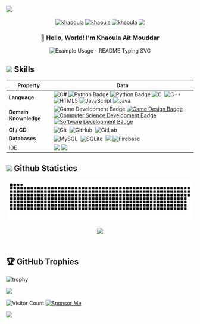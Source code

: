  <!--  my-header-img -->
![](Assets/AitMouddarKhaoula.png)
               
<p align="center">
<a href="https://hnida.itch.io/" target="blank"><img align="center" src="https://img.shields.io/badge/itch.io-%23000000.svg?&style=for-the-badge&logo=itch.io&logoColor=bf8bff&color=white" alt="khaooula"  /></a>
<a href="https://www.linkedin.com/in/khaoula-ait-mouddar-a1b56a213/" target="blank"><img align="center" src="https://img.shields.io/badge/LinkedIn-%230077B5.svg?&style=for-the-badge&logo=linkedin&logoColor=bf8bff&color=white" alt="khaoula" /></a>
<a href="mailto:aitmouddarkhaoula@gmail.com" target="blank"><img align="center" src="https://img.shields.io/badge/Email-%23D14836.svg?&style=for-the-badge&logo=Gmail&logoColor=bf8bff&color=white" alt="khaoula"  /></a>
<a href="https://aitmouddarkhaoula.github.io"><img align="center" src="https://img.shields.io/badge/Portfolio-%23000000.svg?style=for-the-badge&logo=firefox&logoColor=bf8bff&color=white" /></a>
</p>  
<!--   my-icons  
<div align="center">
<p align="center">-->
<!-- <img src="https://visitor-badge.laobi.icu/badge?page_id=aitmouddarkhaoula.aitmouddarkhaoula" alt="visitor badge"/>-->
 
<!--![Visitor Count](https://visitor-badge.laobi.icu/badge?page_id=aitmouddarkhaoula.aitmouddarkhaoula)
[![Sponsor Me](https://img.shields.io/badge/-Sponsor-fafbfc?logo=GitHub%20Sponsors)](https://github.com/sponsors/aitmouddarkhaoula)
</p>  
</div> -->
  
<p align="center">
  <h3 align="center">👋 Hello, World! I'm Khaoula Ait Mouddar</h3>
</p> 

<p align="center">
  <img src="https://readme-typing-svg.demolab.com/?lines=Passionate+Game+Developer!;Coding+Enthusiast;Perpetual+Learner+🤓&font=Fira%20Code&center=true&width=380&height=50&duration=4000&pause=1000&color=bf8bff" alt="Example Usage - README Typing SVG">
</p>



<!--
## 🚀 About Me 
- 💻 Game developer with expertise in Unity engine.  
- 🌱 Always exploring new technologies and frameworks. 
- 🎓 Graduated with a degree in Computer Science Engineering from the National Schools of Applied Sciences.  
- 📚 Currently delving into XR (Extended Reality) technologies. -->
###
<!--
## 💻 Tech Stack:

<div align="center">

![C#](https://img.shields.io/badge/c%23-%23239120.svg?style=for-the-badge&logo=csharp&logoColor=white) ![HTML5](https://img.shields.io/badge/html5-%23E34F26.svg?style=for-the-badge&logo=html5&logoColor=white) ![JavaScript](https://img.shields.io/badge/javascript-%23323330.svg?style=for-the-badge&logo=javascript&logoColor=%23F7DF1E) ![Java](https://img.shields.io/badge/java-%23ED8B00.svg?style=for-the-badge&logo=openjdk&logoColor=white) ![PHP](https://img.shields.io/badge/php-%23777BB4.svg?style=for-the-badge&logo=php&logoColor=white) ![Windows Terminal](https://img.shields.io/badge/Windows%20Terminal-%234D4D4D.svg?style=for-the-badge&logo=windows-terminal&logoColor=white) ![Firebase](https://img.shields.io/badge/firebase-%23039BE5.svg?style=for-the-badge&logo=firebase) ![GithubPages](https://img.shields.io/badge/github%20pages-121013?style=for-the-badge&logo=github&logoColor=white) ![Bootstrap](https://img.shields.io/badge/bootstrap-%238511FA.svg?style=for-the-badge&logo=bootstrap&logoColor=white) ![Firebase](https://img.shields.io/badge/Firebase-039BE5?style=for-the-badge&logo=Firebase&logoColor=white) ![MySQL](https://img.shields.io/badge/mysql-%2300000f.svg?style=for-the-badge&logo=mysql&logoColor=white) ![MongoDB](https://img.shields.io/badge/MongoDB-%234ea94b.svg?style=for-the-badge&logo=mongodb&logoColor=white) ![Aseprite](https://img.shields.io/badge/Aseprite-FFFFFF?style=for-the-badge&logo=Aseprite&logoColor=#7D929E) ![Figma](https://img.shields.io/badge/figma-%23F24E1E.svg?style=for-the-badge&logo=figma&logoColor=white) ![Canva](https://img.shields.io/badge/Canva-%2300C4CC.svg?style=for-the-badge&logo=Canva&logoColor=white) ![Docker](https://img.shields.io/badge/docker-%230db7ed.svg?style=for-the-badge&logo=docker&logoColor=white) ![Bitwarden](https://img.shields.io/badge/bitwarden-%23175DDC.svg?style=for-the-badge&logo=bitwarden&logoColor=white) ![Jira](https://img.shields.io/badge/jira-%230A0FFF.svg?style=for-the-badge&logo=jira&logoColor=white) ![Notion](https://img.shields.io/badge/Notion-%23000000.svg?style=for-the-badge&logo=notion&logoColor=white) ![Postman](https://img.shields.io/badge/Postman-FF6C37?style=for-the-badge&logo=postman&logoColor=white) ![Prezi](https://img.shields.io/badge/Prezi-%23000000.svg?style=for-the-badge&logo=Prezi&logoColor=white) ![TOR](https://img.shields.io/badge/tor-%237E4798.svg?style=for-the-badge&logo=tor-project&logoColor=white) ![Trello](https://img.shields.io/badge/Trello-%23026AA7.svg?style=for-the-badge&logo=Trello&logoColor=white)

</div>


<br/>
<br/>
--> 

<h2 align="left"> <img src="https://media2.giphy.com/media/QssGEmpkyEOhBCb7e1/giphy.gif?cid=ecf05e47a0n3gi1bfqntqmob8g9aid1oyj2wr3ds3mg700bl&rid=giphy.gif" width ="30"> Skills</h2>

<!--   my-kaggle     
### My achievements on [kaggle](https://www.kaggle.com/andrej0marinchenko):

![competition_light](https://road-to-kaggle-grandmaster.vercel.app/api/badges/andrej0marinchenko/competition/light)
![dataset](https://road-to-kaggle-grandmaster.vercel.app/api/badges/andrej0marinchenko/dataset/light)
![notebook](https://road-to-kaggle-grandmaster.vercel.app/api/badges/andrej0marinchenko/notebook/light)
![discussion](https://road-to-kaggle-grandmaster.vercel.app/api/badges/andrej0marinchenko/discussion/light)
-->


<!--   my-skils -->

| Property                                        | Data                                                                                                                                                                                                                                                                                                                                                                                                                                                                                                                                                                                                                                                                                                                                                                                                                                                                                                                                                                                                                                                                                                                                                                                                                                                                                                                                                                                                                                                                                                                                                                                                                                                                                                                                                                                                                                                                                                                                                                  |
|-------------------------------------------------|-----------------------------------------------------------------------------------------------------------------------------------------------------------------------------------------------------------------------------------------------------------------------------------------------------------------------------------------------------------------------------------------------------------------------------------------------------------------------------------------------------------------------------------------------------------------------------------------------------------------------------------------------------------------------------------------------------------------------------------------------------------------------------------------------------------------------------------------------------------------------------------------------------------------------------------------------------------------------------------------------------------------------------------------------------------------------------------------------------------------------------------------------------------------------------------------------------------------------------------------------------------------------------------------------------------------------------------------------------------------------------------------------------------------------------------------------------------------------------------------------------------------------------------------------------------------------------------------------------------------------------------------------------------------------------------------------------------------------------------------------------------------------------------------------------------------------------------------------------------------------------------------------------------------------------------------------------------------------|
| **Language**                              | ![C#](https://img.shields.io/badge/c%23-%23239120.svg?style=flat&logo=csharp&logoColor=white) ![Python Badge](https://img.shields.io/badge/-Python-3776AB?style=flat&logo=Python&logoColor=white) ![Python Badge](https://img.shields.io/badge/-Django-3776AB?style=flat&logo=Django&logoColor=white) ![C](https://img.shields.io/badge/-C-66CC66?style=flat&logo=C&logoColor=A8B9CC)&nbsp; ![C++](https://img.shields.io/badge/-C++-66CC66?style=flat&logo=C%2B%2B&logoColor=00599C)&nbsp;  ![HTML5](https://img.shields.io/badge/html5-%23E34F26.svg?style=flat&logo=html5&logoColor=white) ![JavaScript](https://img.shields.io/badge/javascript-%23323330.svg?style=flat&logo=javascript&logoColor=%23F7DF1E) ![Java](https://img.shields.io/badge/java-%23ED8B00.svg?style=flat&logo=openjdk&logoColor=white)                                                                                                                                                                                                                                                                                                                                                                                                                                                                                                                                                                                                                                                                                                                                                                                                                                                                                                                                                                                                                                                                                                                                                                                                                                                                                                  |
| **Domain Knownledge**                           |![Game Development Badge](https://img.shields.io/badge/-Game%20Development-4C8CBF?style=flat&logoColor=white) [![Game Design Badge](https://img.shields.io/badge/-Game%20Design-01D277?style=flat&logoColor=white)](https://github.com/BEPb/BEPb) [![Computer Science Development Badge](https://img.shields.io/badge/-Computer%20Science-FAB040?style=flat&logoColor=white)](https://github.com/search?q=user%3ABEPb&type=Repositories) [![Software Development Badge](https://img.shields.io/badge/-Software%20Development-FF6600?style=flat&logoColor=white)](https://github.com/search?q=user%3ABEPb&type=Repositories)                                                                                                                                                                                                                                                                                                                                                                                                                                                                                                                                                                                                                                                                                                                                                                                                                                                                                                                                                                                                                                                                                                                                                                                                                                            |
| **CI / CD**                                     |  ![Git](https://img.shields.io/badge/-Git-004400?style=flat&logo=git)&nbsp; ![GitHub](https://img.shields.io/badge/-GitHub-444444?style=flat&logo=github)&nbsp; ![GitLab](https://img.shields.io/badge/-GitLab-444444?style=flat&logo=GitLab)&nbsp;|
| **Databases**                                   | ![MySQL](https://img.shields.io/badge/-MySQL-444444?style=flat&logo=MySQL)&nbsp; ![SQLite](https://img.shields.io/badge/-SQLite-444444?style=flat&logo=SQLite)&nbsp; [![](https://img.shields.io/badge/-PostgreSQL-336791?style=flat-square&logo=postgresql&logoColor=white)](https://www.postgresql.org) ![Firebase](https://img.shields.io/badge/firebase-%23039BE5.svg?style=flat&logo=firebase)                                                                                                                                                                                                                                                                                                                                                                                                                                                                                                                                              
| IDE                                    | [![](https://img.shields.io/badge/-PyCharm-000000?style=flat-square&logo=pycharm&logoColor=white)](https://www.jetbrains.com/pycharm/) [![](https://img.shields.io/badge/-VS_Code-007ACC?style=flat-square&logo=visual-studio-code&logoColor=white)](https://code.visualstudio.com)           



 <h2 align="left"> <img src="https://media.giphy.com/media/iY8CRBdQXODJSCERIr/giphy.gif" width="30"> Github Statistics</h2>

 <!-- green snake -->
<div align="center">
 <img src="https://raw.githubusercontent.com/aitmouddarkhaoula/aitmouddarkhaoula/output/snake.svg" alt="Snake animation" />
  </div>
  

<p align="center" >
<img align="center" src="https://github-readme-activity-graph.vercel.app/graph?username=aitmouddarkhaoula&theme=react-dark&color=bf8bff&line=bf8bff&area=false&hide_border=true" -->

</p>
<br/>
<!--<img align="center" src="https://github-readme-stats.vercel.app/api?username=aitmouddarkhaoula&theme=material-palenight&hide_title=true&hide_border=true&include_all_commits=true&&count_private=true" />
<img align="center" src="https://github-readme-stats.vercel.app/api/top-langs/?username=aitmouddarkhaoula&execlud=PyGameJam&langs_count=6&layout=compact&hide=html,ShaderLab,hlsl,python&theme=material-palenight&hide_border=true" />

<img align="center" src="https://github-readme-streak-stats.herokuapp.com/?user=aitmouddarkhaoula&theme=material-palenight&hide_border=false&hide_border=true" />
<br/>


</p>-->

  
## 🏆 GitHub Trophies
<!--![Your GitHub Stats](https://github-readme-stats.vercel.app/api?username=aitmouddarkhaoula&show_icons=true&count_private=true&include_all_commits=true&theme=dark&count_private=true)
![Top Languages](https://github-readme-stats.vercel.app/api/top-langs/?username=aitmouddarkhaoula&layout=compact&theme=dark&hide=c++)
![trophy](https://github-profile-trophy.vercel.app/?username=aitmouddarkhaoula&theme=onedark)-->
![trophy](https://github-profile-trophy.vercel.app/?username=aitmouddarkhaoula&theme=onedark&no-frame=true&no-bg=true&column=7&rank=S,AAA,AA,SECRET)


![](https://count.getloli.com/get/@aitmouddarkhaoula.github.readme?theme=rule34)
<!--<div align="center">
    <a href="https://www.buymeacoffee.com/hnida" target="_blank">
        <img src="https://cdn.buymeacoffee.com/buttons/v2/default-black.png" alt="Buy Me A Coffee" height="60px" width="217px" >
    </a>-->


![Visitor Count](https://visitor-badge.laobi.icu/badge?page_id=aitmouddarkhaoula.aitmouddarkhaoula)
[![Sponsor Me](https://img.shields.io/badge/-Sponsor-fafbfc?logo=GitHub%20Sponsors)](https://github.com/sponsors/aitmouddarkhaoula)



![](https://hit.yhype.me/github/profile?user_id=54961980)



